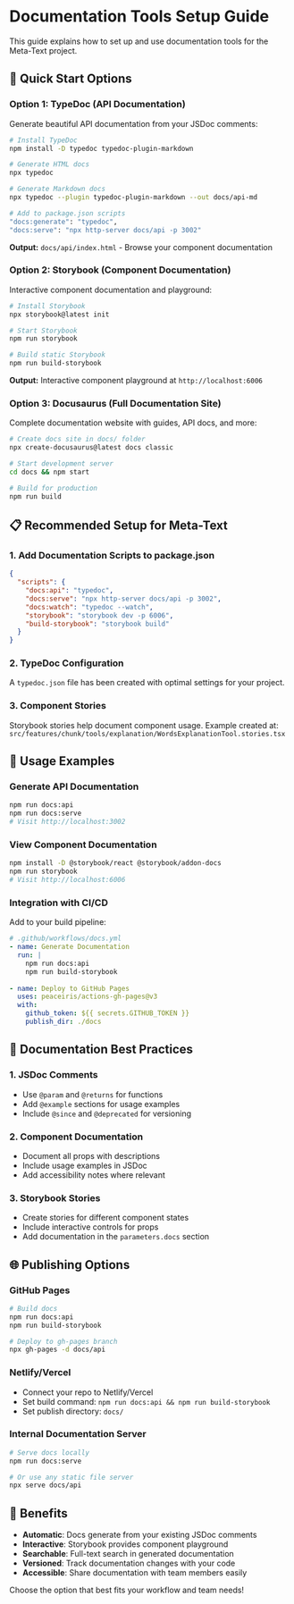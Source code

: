 # Documentation Tools Setup Guide

This guide explains how to set up and use documentation tools for the Meta-Text project.

## 🚀 Quick Start Options

### Option 1: TypeDoc (API Documentation)

Generate beautiful API documentation from your JSDoc comments:

```bash
# Install TypeDoc
npm install -D typedoc typedoc-plugin-markdown

# Generate HTML docs
npx typedoc

# Generate Markdown docs
npx typedoc --plugin typedoc-plugin-markdown --out docs/api-md

# Add to package.json scripts
"docs:generate": "typedoc",
"docs:serve": "npx http-server docs/api -p 3002"
```

**Output:** `docs/api/index.html` - Browse your component documentation

### Option 2: Storybook (Component Documentation)

Interactive component documentation and playground:

```bash
# Install Storybook
npx storybook@latest init

# Start Storybook
npm run storybook

# Build static Storybook
npm run build-storybook
```

**Output:** Interactive component playground at `http://localhost:6006`

### Option 3: Docusaurus (Full Documentation Site)

Complete documentation website with guides, API docs, and more:

```bash
# Create docs site in docs/ folder
npx create-docusaurus@latest docs classic

# Start development server
cd docs && npm start

# Build for production
npm run build
```

## 📋 Recommended Setup for Meta-Text

### 1. Add Documentation Scripts to package.json

```json
{
  "scripts": {
    "docs:api": "typedoc",
    "docs:serve": "npx http-server docs/api -p 3002",
    "docs:watch": "typedoc --watch",
    "storybook": "storybook dev -p 6006",
    "build-storybook": "storybook build"
  }
}
```

### 2. TypeDoc Configuration

A `typedoc.json` file has been created with optimal settings for your project.

### 3. Component Stories

Storybook stories help document component usage. Example created at:
`src/features/chunk/tools/explanation/WordsExplanationTool.stories.tsx`

## 🔧 Usage Examples

### Generate API Documentation

```bash
npm run docs:api
npm run docs:serve
# Visit http://localhost:3002
```

### View Component Documentation

```bash
npm install -D @storybook/react @storybook/addon-docs
npm run storybook
# Visit http://localhost:6006
```

### Integration with CI/CD

Add to your build pipeline:

```yaml
# .github/workflows/docs.yml
- name: Generate Documentation
  run: |
    npm run docs:api
    npm run build-storybook
    
- name: Deploy to GitHub Pages
  uses: peaceiris/actions-gh-pages@v3
  with:
    github_token: ${{ secrets.GITHUB_TOKEN }}
    publish_dir: ./docs
```

## 📖 Documentation Best Practices

### 1. JSDoc Comments

- Use `@param` and `@returns` for functions
- Add `@example` sections for usage examples
- Include `@since` and `@deprecated` for versioning

### 2. Component Documentation

- Document all props with descriptions
- Include usage examples in JSDoc
- Add accessibility notes where relevant

### 3. Storybook Stories

- Create stories for different component states
- Include interactive controls for props
- Add documentation in the `parameters.docs` section

## 🌐 Publishing Options

### GitHub Pages

```bash
# Build docs
npm run docs:api
npm run build-storybook

# Deploy to gh-pages branch
npx gh-pages -d docs/api
```

### Netlify/Vercel

- Connect your repo to Netlify/Vercel
- Set build command: `npm run docs:api && npm run build-storybook`
- Set publish directory: `docs/`

### Internal Documentation Server

```bash
# Serve docs locally
npm run docs:serve

# Or use any static file server
npx serve docs/api
```

## 🎯 Benefits

- **Automatic**: Docs generate from your existing JSDoc comments
- **Interactive**: Storybook provides component playground
- **Searchable**: Full-text search in generated documentation
- **Versioned**: Track documentation changes with your code
- **Accessible**: Share documentation with team members easily

Choose the option that best fits your workflow and team needs!
